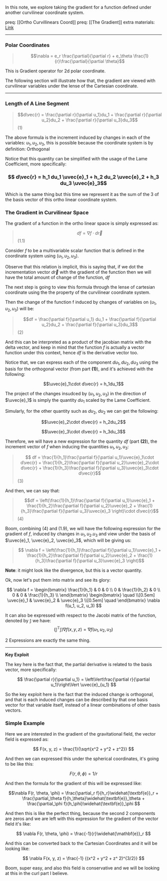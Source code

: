 In this note, we explore taking the gradient for a function defined under another curvilinear coordinate system. 

preq: [[Ortho Curvillinears Coord]]
preq: [[The Gradient]]
extra materials: [Link](https://www.jfoadi.me.uk/documents/lecture_mathphys2_05.pdf)

$$\newcommand{\uvec}[1]{\boldsymbol{\hat{\textbf{#1}}}}$$

---

### Polar Coordinates

> $$\nabla  = e_r \frac{\partial}{\partial r} + e_\theta \frac{1}{r}\frac{\partial}{\partial \theta}$$

This is Gradient operator for 2d polar coordinate. 

The following section will illustrate how that, the gradient are viewed with curvilinear variables under the lense of the Cartesian coordinate. 

---

### Length of A Line Segment 

> $$d\vec{r} = \frac{\partial r}{\partial u_1}du_1 + \frac{\partial r}{\partial u_2}du_2 + \frac{\partial r}{\partial u_3}du_3$$ (1)

The above formula is the increment induced by changes in each of the variables: $u_1, u_2, u_3$, this is possible because the coordinate system is by definition: Orthogonal 

Notice that this quantity can be simplified with the usage of the Lame Coefficient, more specifically: 

### $$ d\vec{r} = h_1 du_1 \uvec{e}_1 + h_2 du_2 \uvec{e}_2 + h_3 du_3 \uvec{e}_3$$

Which is the same thing but this time we represent it as the sum of the 3 of the basis vector of this ortho linear coordinate system.


### The Gradient in Curvilinear Space

The gradient of a function in the ortho linear space is simply expressed as: 

> $$df = \nabla f \cdot d\vec{r}$$ (1.1)

Consider $f$ to be a multivariable scalar function that  is defined in the coordinate system using $(u_1, u_2, u_3)$. 

Observe that this relation is implicit, this is saying that, if we dot the incrementation vector $d\vec{r}$ with the gradient of the function then we will have the total amount of change of the function, $df$

The next step is going to view this formula through the lense of cartesian coordinate using the the property of the curvilinear coordinate system. 

Then the change of the function f induced by changes of variables on $(u_1, u_2, u_3)$ will be: 

> $$df = \frac{\partial f}{\partial u_1} du_1 + \frac{\partial f}{\partial u_2}du_2 + \frac{\partial f}{\partial u_3}du_3$$ (2)

And this can be interpreted as a product of the jacobian matrix with the delta vector, and keep in mind that the function $f$ is actually a vector function under this context, hence $df$ is the derivative vector too. 

Notice that, we can express each of the component $du_1, du_2, du_3$ using the basis for the orthogonal vector (from part **(1)**), and it's achieved with the following: 

$$\uvec{e}_1\cdot d\vec{r} = h_1du_1$$

The project of the changes insudced by $(u_1, u_2, u_3)$ in the direction of $\uvec{e}_1$ is simply the quantity $du_1$ scaled by the Lame Coefficient. 

Simularly, for the other quantity such as $du_2$, $du_2$ we can get the following: 

$$\uvec{e}_2\cdot d\vec{r} = h_2du_2$$

$$\uvec{e}_3\cdot d\vec{r} = h_3du_3$$

Therefore, we will have a new expression for the quantity $df$ (part **(2)**), the increment vector of $f$ when inducing the quantities $u_1, u_2, u_3$: 

> $$
> df = \frac{1}{h_1}\frac{\partial f}{\partial u_1}\uvec{e}_1\cdot d\vec{r}
> + 
> \frac{1}{h_2}\frac{\partial f}{\partial u_2}\uvec{e}_2\cdot d\vec{r}
> + 
> \frac{1}{h_3}\frac{\partial f}{\partial u_3}\uvec{e}_3\cdot d\vec{r}$$ 
> (3)

And then, we can say that: 

> $$df = \left(\frac{1}{h_1}\frac{\partial f}{\partial u_1}\uvec{e}_1  +  \frac{1}{h_2}\frac{\partial f}{\partial u_2}\uvec{e}_2  + \frac{1}{h_3}\frac{\partial f}{\partial u_3}\uvec{e}_3 \right)\cdot d\vec{r}$$ (4) 

Boom, combining (4) and (1.9), we will have the following expression for the gradient of $f$, induced by changes in $u_1, u_2. u_3$ and view under the basis of $\uvec{e}_1, \uvec{e}_2, \uvec{e}_3$, which will be giving us: 


>$$ \nabla f = \left(\frac{1}{h_1}\frac{\partial f}{\partial u_1}\uvec{e}_1 + \frac{1}{h_2}\frac{\partial f}{\partial u_2}\uvec{e}_2 + \frac{1}{h_3}\frac{\partial f}{\partial u_3}\uvec{e}_3 \right)$$

**Note**: it might look like the divergence, but this is a vector quantity. 

Ok, now let's put them into matrix and see its glory: 

$$
\nabla f = 
\begin{bmatrix}
	\frac{1}{h_1} & 0 & 0 \\ 
 	0 & \frac{1}{h_2} & 0 \\ 
	0 & 0 & \frac{1}{h_3} \\ 
\end{bmatrix}
\begin{bmatrix}
	\quad 
	\\[0.5em]
		\uvec{e}_1 &  \uvec{e}_2 & \uvec{e}_3
	\\[0.5em]
	\quad
\end{bmatrix}
\nabla f(u_1, u_2, u_3)
$$

It can also be expressed with respect to the Jacobi matrix of the function, denoted by $\mathbb{J}$ we have: 
$$
(\mathbb{J^T}\mathbb{J})\nabla f(x, y, z) = \nabla f(u_1, u_2, u_3)
$$

2 Expressions are exactly the same thing. 

---

**Key Exploit**

The key here is the fact that, the partial derivative is related to the basis vector, more specifically: 

$$
\frac{\partial r}{\partial u_1} = \left\Vert\frac{\partial r}{\partial u_1}\right\Vert \uvec{e}_{u_1} 
$$

So the key exploit here is the fact that the induced change is orthogonal, and that is each induced changes can be described by that one basis vector for that variable itself, instead of a linear combinations of other basis vectors. 


### Simple Example

Here we are interested in the gradient of the gravitational field, the vector field is expressed as: 

$$
F(x, y, z) = \frac{1}{\sqrt{x^2 + y^2 + z^2}}
$$

And then we can expressed this under the spherical coordinates, it's going to be like this: 

$$
F(r, \theta, \phi) = 1/r
$$

And then the formula for the gradient of this will be expressed like: 

$$\nabla
F(r, \theta, \phi) = 
\frac{\partial_r f}{h_r}\widehat{\textbf{e}}_r
+
\frac{\partial_\theta f}{h_\theta}\widehat{\textbf{e}}_\theta
+
\frac{\partial_\phi f}{h_\phi}\widehat{\textbf{e}}_\phi
$$

And then this is like the perfect thing, because the second 2 components are zeros and we are left with this expression for the gradient of the vector field it's like: 

$$
\nabla F(r, \theta, \phi) = \frac{-1}{r}\widehat{\mathbf{e}}_r
$$

And  this can be converted back to the Cartesian Coordinates and it will be looking like: 

$$
\nabla F(x, y, z) = \frac{-1}
{(x^2 + y^2 + z^ 2)^{3/2}}
$$

Boom, super easy, and also this field is conservative and we will be looking at this in the curl part I believe. 
